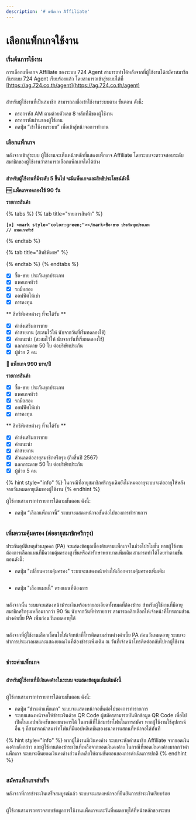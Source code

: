 ```yaml
---
description: '# แพ็กเกจ Affiliate'
---
```


# เลือกแพ็กเกจใช้งาน

### เริ่มต้นการใช้งาน

การเลือกแพ็คเกจ Affiliate ของระบบ 724 Agent สามารถทำได้หลังจากที่ผู้ใช้งานได้สมัครสมาชิกกับระบบ 724 Agent เรียบร้อยแล้ว โดยสามารถเข้าสู่ระบบได้ที่ [https://ag.724.co.th/agent](https://ag.724.co.th/agent)

<figure><img src="https://drive.google.com/uc?export=view&#x26;id=1r55K_m6SRlUwGdAQy36caxSJpDP_uJjy" alt=""><figcaption></figcaption></figure>

สำหรับผู้ใช้งานที่เป็นสมาชิก สามารถลงชื่อเข้าใช้งานระบบตาม ขั้นตอน ดังนี้:

* กรอกรหัส AM ตามด้วยตัวเลข 8 หลักที่มีของผู้ใช้งาน
* กรอกรหัสผ่านของผู้ใช้งาน
* กดปุ่ม “เข้าใช้งานระบบ” เพื่อเข้าสู่หน้าจอการทำงาน

### เลือกแพ็กเกจ

หลังจากเข้าสู่ระบบ ผู้ใช้งานจะเห็นหน้าหลักที่แสดงแพ็กเกจ Affiliate โดยระบบจะตรวจสอบระดับสมาชิกของผู้ใช้งานว่าสามารถเลือกแพ็กเกจใดได้บ้าง

<figure><img src="https://drive.google.com/uc?export=view&#x26;id=1FC8E-BWhBVOKYRxfpGshWDYbKWG7cg00" alt=""><figcaption></figcaption></figure>

**สำหรับผู้ใช้งานที่มีระดับ 5 ขึ้นไป จะมีแพ็คเกจและสิทธิประโยชน์ดังนี้**

**🆓 แพ็คเกจทดลองใช้ 90 วัน**

**รายการสินค้า**

{% tabs %}
{% tab title="รายการสินค้า" %}
<pre class="language-markup" data-line-numbers><code class="lang-markup"><strong>[x] &#x3C;mark style="color:green;">&#x3C;/mark>ซื้อ-ขาย ประกันทุกประเภท
</strong><strong>// แพคเกจทัวร์
</strong></code></pre>
{% endtab %}

{% tab title="สิทธิพิเศษ" %}

{% endtab %}
{% endtabs %}

* [x] ซื้อ-ขาย ประกันทุกประเภท
* [x] แพคเกจทัวร์
* [x] รถมือสอง
* [x] ออฟฟิศให้เช่า
* [x] การลงทุน

\*\* สิทธิพิเศษต่างๆ ที่จะได้รับ \*\*

* [x] ค่าส่งเสริมการขาย
* [x] ค่าสายงาน (สะสมไว้ให้ นับจากวันที่เริ่มทดลองใช้)
* [x] ค่าแนะนำ (สะสมไว้ให้ นับจากวันที่เริ่มทดลองใช้)
* [x] แลกกระดาษ 50 ใบ ต่อบริษัทประกัน
* [x] ผู้ช่วย 2 คน

**🥇 แพ็กเกจ 990 บาท/ปี**

**รายการสินค้า**

* [x] ซื้อ-ขาย ประกันทุกประเภท
* [x] แพคเกจทัวร์
* [x] รถมือสอง
* [x] ออฟฟิศให้เช่า
* [x] การลงทุน

\*\* สิทธิพิเศษต่างๆ ที่จะได้รับ \*\*

* [x] ค่าส่งเสริมการขาย
* [x] ค่าแนะนำ
* [x] ค่าสายงาน
* [x] ส่วนลดต่ออายุสมาชิกศรีกรุง (ถึงสิ้นปี 2567)
* [x] แลกกระดาษ 50 ใบ ต่อบริษัทประกัน
* [x] ผู้ช่วย 5 คน

{% hint style="info" %}
ในกรณีที่อายุสมาชิกศรีกรุงเดิมยังไม่หมดอายุระบบจะต่ออายุให้หลังจากวันหมดอายุเดิมของผู้ใช้งาน
{% endhint %}

ผู้ใช้งานสามารถทำรายการได้ตามขั้นตอน ดังนี้:

* กดปุ่ม “เลือกแพ็กเกจนี้” ระบบจะแสดงหน้าจอขั้นต่อไปของการทำรายการ

<figure><img src="https://drive.google.com/uc?export=view&#x26;id=1IhEtnfgU6AxtLTyUuj--7hIfGI-xJY7Y" alt=""><figcaption></figcaption></figure>

### เพิ่มความคุ้มครอง (ต่ออายุสมาชิกศรีกรุง)

ประกันอุบัติเหตุส่วนบุคคล (PA) จะแสดงข้อมูลเบื้องต้นตามแพ็กเกจในช่วงโปรโมชั่น หากผู้ใช้งานต้องการเลือกแผนที่มีความคุ้มครองสูงขึ้นหรือค่ารักษาพยาบาลเพิ่มเติม สามารถทำได้โดยทำตามขั้นตอนดังนี้:

* กดปุ่ม "เปลี่ยนความคุ้มครอง" ระบบจะแสดงหน้าต่างให้เลือกความคุ้มครองเพิ่มเติม

<figure><img src="https://drive.google.com/uc?export=view&#x26;id=1P6ofozQ4Xac9asIP0U4pqJ_am6jqp1yT" alt=""><figcaption></figcaption></figure>

* กดปุ่ม "เลือกแผนนี้" ตรงแผนที่ต้องการ

<figure><img src="https://drive.google.com/uc?export=view&#x26;id=1kehzAyKbCUgMfstSBXGfKWTPRvACLcMh" alt=""><figcaption></figcaption></figure>

หลังจากนั้น ระบบจะแสดงหน้าชำระเงินพร้อมรายละเอียดทั้งหมดที่ต้องชำระ สำหรับผู้ใช้งานที่มีอายุสมาชิกศรีกรุงเหลือมากกว่า 90 วัน นับจากวันที่ทำรายการ สามารถคลิกเลือกให้เจ้าหน้าที่โทรตามส่วนต่างค่าเบี้ย PA เพิ่มก่อนวันหมดอายุได้

<figure><img src="https://drive.google.com/uc?export=view&#x26;id=1QpsN5Iv1sDkYiWb6RRvuC1QEXmGToMx8" alt=""><figcaption></figcaption></figure>

หลังจากที่ผู้ใช้งานเลือกเงื่อนไขให้เจ้าหน้าที่โทรติดตามส่วนต่างค่าเบี้ย PA ก่อนวันหมดอายุ ระบบจะทำการประมวลผลและแสดงยอดเงินที่ต้องชำระเพิ่มเติม ณ วันที่เจ้าหน้าโทรติดต่อกลับไปหาผู้ใช้งาน

<figure><img src="https://drive.google.com/uc?export=view&#x26;id=1r8yAe-kiMcXBOZ2u-RJJYgbXd3kXdCWs" alt=""><figcaption></figcaption></figure>

### ชำระค่าแพ็กเกจ

<figure><img src="https://drive.google.com/uc?export=view&#x26;id=1z7Ec2hTs93TcQReFH-OLdKDM2KlhPAKV" alt=""><figcaption></figcaption></figure>

**สำหรับผู้ใช้งานที่มีเงินคงค้างในระบบ จะแสดงข้อมูลเพิ่มเติมดังนี้**

<figure><img src="https://drive.google.com/uc?export=view&#x26;id=1BTr3-s-Y0lB9x1ZRM64WsRnIqAdDC4Lc" alt=""><figcaption></figcaption></figure>

ผู้ใช้งานสามารถทำรายการได้ตามขั้นตอน ดังนี้:

* กดปุ่ม “ชำระค่าแพ็กเกจ” ระบบจะแสดงหน้าจอขั้นต่อไปของการทำรายการ
* ระบบแสดงหน้าจอให้ชำระเงินด้วย QR Code ผู้สมัครสามารถบันทึกข้อมูล QR Code เพื่อไปเปิดในแอปพลิเคชันของธนาคารได้ ในกรณีที่ใช้สมาร์ทโฟนในการสมัคร หากผู้ใช้งานใช้อุปกรณ์อื่น ๆ ก็สามารถนำสมาร์ทโฟนที่มีแอปพลิเคชันของธนาคารแสกนที่หน้าจอได้ทันที

{% hint style="info" %}
หากผู้ใช้งานมีเงินคงค้าง ระบบจะหักค่าสมาชิก Affiliate จากยอดเงินคงค้างดังกล่าว และผู้ใช้งานต้องชำระเงินที่เหลือจากยอดเงินคงค้าง ในกรณีที่ยอดเงินคงค้างมากกว่าค่าแพ็กเกจ ระบบจะคืนยอดเงินคงค้างส่วนที่เหลือให้ตามขั้นตอนของการดำเนินการปกติ
{% endhint %}

<figure><img src="https://drive.google.com/uc?export=view&#x26;id=1hIclxhltcoYrQsPe7ppXE02ecp190Vit" alt=""><figcaption></figcaption></figure>

### สมัครแพ็กเกจสำเร็จ

หลังจากที่การชำระเงินเสร็จสมบูรณ์แล้ว ระบบจะแสดงหน้าจอที่ยืนยันการชำระเงินเรียบร้อย

<figure><img src="https://drive.google.com/uc?export=view&#x26;id=1SPq6xMiUIGhlgGM7_9HByZ3OKgKi0Ilx" alt=""><figcaption></figcaption></figure>

ผู้ใช้งานสามารถตรวจสอบข้อมูลการใช้งานแพ็คเกจและวันที่หมดอายุได้ที่หน้าหลักของระบบ

<figure><img src="https://drive.google.com/uc?export=view&#x26;id=1GDwt8zStAOaR6QZlIJMJ84JiLSpblx5k" alt=""><figcaption></figcaption></figure>
